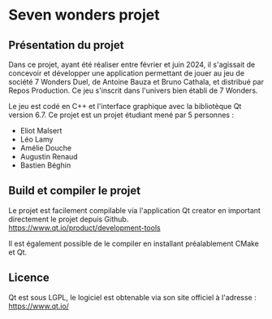 
# Seven wonders projet

## Présentation du projet

Dans ce projet, ayant été réaliser entre février et juin 2024, il s'agissait de concevoir et développer une application permettant de jouer au jeu de société 7 Wonders Duel, de Antoine Bauza et Bruno Cathala, et distribué par Repos Production. Ce jeu s'inscrit dans l'univers bien établi de 7 Wonders.

Le jeu est codé en C++ et l'interface graphique avec la bibliotèque Qt version 6.7. Ce projet est un projet étudiant mené par 5 personnes :

- Eliot Malsert
- Léo Lamy
- Amélie Douche
- Augustin Renaud
- Bastien Béghin

## Build et compiler le projet

  Le projet est facilement compilable via l'application Qt creator en important directement le projet depuis Github. https://www.qt.io/product/development-tools

Il est également possible de le compiler en installant préalablement CMake et Qt.

## Licence

Qt est sous LGPL, le logiciel est obtenable via son site officiel à l'adresse : https://www.qt.io/